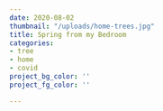 ```yaml
---
date: 2020-08-02
thumbnail: "/uploads/home-trees.jpg"
title: Spring from my Bedroom
categories:
- tree
- home
- covid
project_bg_color: ''
project_fg_color: ''

---
```

